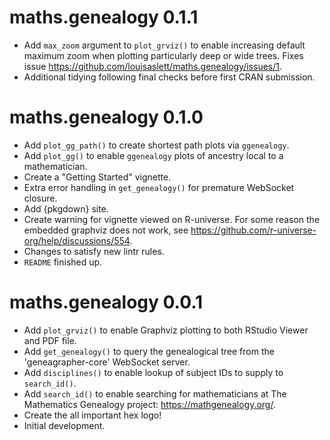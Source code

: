 # maths.genealogy 0.1.1

* Add `max_zoom` argument to `plot_grviz()` to enable increasing default maximum zoom when plotting particularly deep or wide trees. Fixes issue <https://github.com/louisaslett/maths.genealogy/issues/1>.
* Additional tidying following final checks before first CRAN submission.

# maths.genealogy 0.1.0

* Add `plot_gg_path()` to create shortest path plots via `ggenealogy`.
* Add `plot_gg()` to enable `ggenealogy` plots of ancestry local to a mathematician.
* Create a "Getting Started" vignette.
* Extra error handling in `get_genealogy()` for premature WebSocket closure.
* Add {pkgdown} site.
* Create warning for vignette viewed on R-universe. For some reason the embedded graphviz does not work, see <https://github.com/r-universe-org/help/discussions/554>.
* Changes to satisfy new lintr rules.
* `README` finished up.

# maths.genealogy 0.0.1

* Add `plot_grviz()` to enable Graphviz plotting to both RStudio Viewer and PDF file.
* Add `get_genealogy()` to query the genealogical tree from the 'geneagrapher-core' WebSocket server.
* Add `disciplines()` to enable lookup of subject IDs to supply to `search_id()`.
* Add `search_id()` to enable searching for mathematicians at The Mathematics Genealogy project: <https://mathgenealogy.org/>.
* Create the all important hex logo!
* Initial development.
